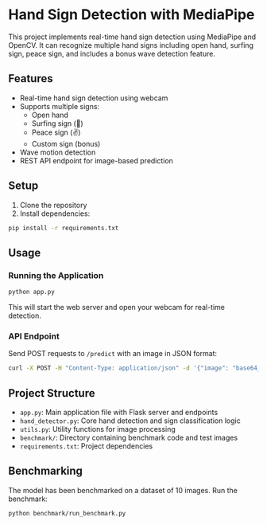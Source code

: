 # Hand Sign Detection with MediaPipe

This project implements real-time hand sign detection using MediaPipe and OpenCV. It can recognize multiple hand signs including open hand, surfing sign, peace sign, and includes a bonus wave detection feature.

## Features

- Real-time hand sign detection using webcam
- Supports multiple signs:
  - Open hand
  - Surfing sign (🤙)
  - Peace sign (✌️)
  - Custom sign (bonus)
- Wave motion detection
- REST API endpoint for image-based prediction

## Setup

1. Clone the repository
2. Install dependencies:
```bash
pip install -r requirements.txt
```

## Usage

### Running the Application

```bash
python app.py
```

This will start the web server and open your webcam for real-time detection.

### API Endpoint

Send POST requests to `/predict` with an image in JSON format:

```bash
curl -X POST -H "Content-Type: application/json" -d '{"image": "base64_encoded_image"}' http://localhost:5000/predict
```

## Project Structure

- `app.py`: Main application file with Flask server and endpoints
- `hand_detector.py`: Core hand detection and sign classification logic
- `utils.py`: Utility functions for image processing
- `benchmark/`: Directory containing benchmark code and test images
- `requirements.txt`: Project dependencies

## Benchmarking

The model has been benchmarked on a dataset of 10 images. Run the benchmark:

```bash
python benchmark/run_benchmark.py
``` 